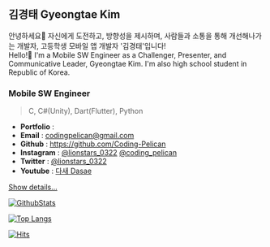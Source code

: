 ## 김경태 Gyeongtae Kim
안녕하세요👋 자신에게 도전하고, 방향성을 제시하며, 사람들과 소통을 통해 개선해나가는 개발자, 고등학생 모바일 앱 개발자 '김경태'입니다!   
Hello!👋 I'm a Mobile SW Engineer as a Challenger, Presenter, and Communicative Leader, Gyeongtae Kim.
I'm also high school student in Republic of Korea.

### Mobile SW Engineer
> C, C#(Unity), Dart(Flutter), Python
- **Portfolio** : 
- **Email** : <codingpelican@gmail.com>
- **Github** : <https://github.com/Coding-Pelican>
- **Instagram** : [@lionstars_0322](https://www.instagram.com/lionstars_0322) [@coding_pelican](https://www.instagram.com/coding_pelican)
- **Twitter** : [@lionstars_0322](https://twitter.com/lionstars_0322)
- **Youtube** : [다새 Dasae](https://youtube.com/channel/UCZfDHIeuvgIl0NHbwe8T7aw)

[Show details...]()

[![GithubStats](https://github-readme-stats.vercel.app/api?username=Coding-Pelican&title_color=0067a3)](https://github.com/Coding-Pelican)

[![Top Langs](https://github-readme-stats.vercel.app/api/top-langs/?username=Coding-Pelican&title_color=0067a3&layout=compact)](https://github.com/anuraghazra/github-readme-stats)

[![Hits](https://hits.seeyoufarm.com/api/count/incr/badge.svg?url=https%3A%2F%2Fgithub.com%2FCoding-Pelican)](https://github.com/Coding-Pelican)

<!--
**Coding-Pelican/Coding-Pelican** is a ✨ _special_ ✨ repository because its `README.md` (this file) appears on your GitHub profile.

Here are some ideas to get you started:

- 🔭 I’m currently working on ...
- 🌱 I’m currently learning ...
- 👯 I’m looking to collaborate on ...
- 🤔 I’m looking for help with ...
- 💬 Ask me about ...
- 📫 How to reach me: ...
- 😄 Pronouns: ...
- ⚡ Fun fact: ...
-->
